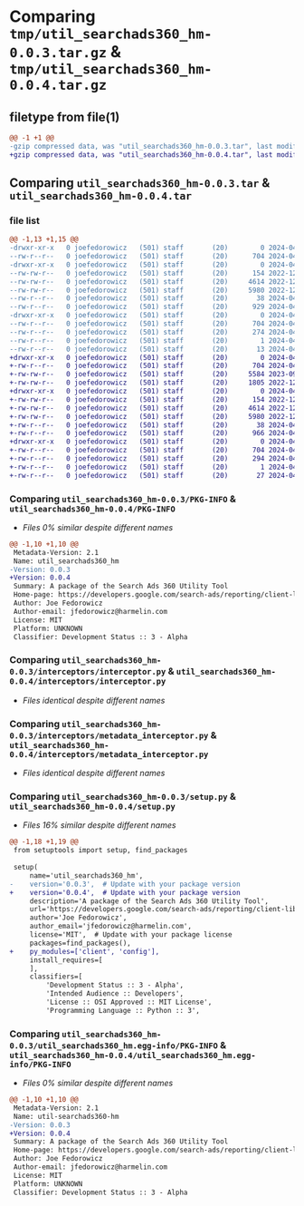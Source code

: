# Comparing `tmp/util_searchads360_hm-0.0.3.tar.gz` & `tmp/util_searchads360_hm-0.0.4.tar.gz`

## filetype from file(1)

```diff
@@ -1 +1 @@
-gzip compressed data, was "util_searchads360_hm-0.0.3.tar", last modified: Fri Apr 12 13:56:39 2024, max compression
+gzip compressed data, was "util_searchads360_hm-0.0.4.tar", last modified: Fri Apr 12 14:30:16 2024, max compression
```

## Comparing `util_searchads360_hm-0.0.3.tar` & `util_searchads360_hm-0.0.4.tar`

### file list

```diff
@@ -1,13 +1,15 @@
-drwxr-xr-x   0 joefedorowicz   (501) staff       (20)        0 2024-04-12 13:56:39.374749 util_searchads360_hm-0.0.3/
--rw-r--r--   0 joefedorowicz   (501) staff       (20)      704 2024-04-12 13:56:39.374631 util_searchads360_hm-0.0.3/PKG-INFO
-drwxr-xr-x   0 joefedorowicz   (501) staff       (20)        0 2024-04-12 13:56:39.373687 util_searchads360_hm-0.0.3/interceptors/
--rw-rw-r--   0 joefedorowicz   (501) staff       (20)      154 2022-12-05 19:13:24.000000 util_searchads360_hm-0.0.3/interceptors/__init__.py
--rw-rw-r--   0 joefedorowicz   (501) staff       (20)     4614 2022-12-05 19:13:24.000000 util_searchads360_hm-0.0.3/interceptors/interceptor.py
--rw-rw-r--   0 joefedorowicz   (501) staff       (20)     5980 2022-12-05 19:13:24.000000 util_searchads360_hm-0.0.3/interceptors/metadata_interceptor.py
--rw-r--r--   0 joefedorowicz   (501) staff       (20)       38 2024-04-12 13:56:39.374878 util_searchads360_hm-0.0.3/setup.cfg
--rw-r--r--   0 joefedorowicz   (501) staff       (20)      929 2024-04-12 13:56:36.000000 util_searchads360_hm-0.0.3/setup.py
-drwxr-xr-x   0 joefedorowicz   (501) staff       (20)        0 2024-04-12 13:56:39.374448 util_searchads360_hm-0.0.3/util_searchads360_hm.egg-info/
--rw-r--r--   0 joefedorowicz   (501) staff       (20)      704 2024-04-12 13:56:39.000000 util_searchads360_hm-0.0.3/util_searchads360_hm.egg-info/PKG-INFO
--rw-r--r--   0 joefedorowicz   (501) staff       (20)      274 2024-04-12 13:56:39.000000 util_searchads360_hm-0.0.3/util_searchads360_hm.egg-info/SOURCES.txt
--rw-r--r--   0 joefedorowicz   (501) staff       (20)        1 2024-04-12 13:56:39.000000 util_searchads360_hm-0.0.3/util_searchads360_hm.egg-info/dependency_links.txt
--rw-r--r--   0 joefedorowicz   (501) staff       (20)       13 2024-04-12 13:56:39.000000 util_searchads360_hm-0.0.3/util_searchads360_hm.egg-info/top_level.txt
+drwxr-xr-x   0 joefedorowicz   (501) staff       (20)        0 2024-04-12 14:30:16.353251 util_searchads360_hm-0.0.4/
+-rw-r--r--   0 joefedorowicz   (501) staff       (20)      704 2024-04-12 14:30:16.353137 util_searchads360_hm-0.0.4/PKG-INFO
+-rw-rw-r--   0 joefedorowicz   (501) staff       (20)     5584 2023-09-05 19:04:06.000000 util_searchads360_hm-0.0.4/client.py
+-rw-rw-r--   0 joefedorowicz   (501) staff       (20)     1805 2022-12-05 19:13:24.000000 util_searchads360_hm-0.0.4/config.py
+drwxr-xr-x   0 joefedorowicz   (501) staff       (20)        0 2024-04-12 14:30:16.352279 util_searchads360_hm-0.0.4/interceptors/
+-rw-rw-r--   0 joefedorowicz   (501) staff       (20)      154 2022-12-05 19:13:24.000000 util_searchads360_hm-0.0.4/interceptors/__init__.py
+-rw-rw-r--   0 joefedorowicz   (501) staff       (20)     4614 2022-12-05 19:13:24.000000 util_searchads360_hm-0.0.4/interceptors/interceptor.py
+-rw-rw-r--   0 joefedorowicz   (501) staff       (20)     5980 2022-12-05 19:13:24.000000 util_searchads360_hm-0.0.4/interceptors/metadata_interceptor.py
+-rw-r--r--   0 joefedorowicz   (501) staff       (20)       38 2024-04-12 14:30:16.353379 util_searchads360_hm-0.0.4/setup.cfg
+-rw-r--r--   0 joefedorowicz   (501) staff       (20)      966 2024-04-12 14:30:08.000000 util_searchads360_hm-0.0.4/setup.py
+drwxr-xr-x   0 joefedorowicz   (501) staff       (20)        0 2024-04-12 14:30:16.352946 util_searchads360_hm-0.0.4/util_searchads360_hm.egg-info/
+-rw-r--r--   0 joefedorowicz   (501) staff       (20)      704 2024-04-12 14:30:16.000000 util_searchads360_hm-0.0.4/util_searchads360_hm.egg-info/PKG-INFO
+-rw-r--r--   0 joefedorowicz   (501) staff       (20)      294 2024-04-12 14:30:16.000000 util_searchads360_hm-0.0.4/util_searchads360_hm.egg-info/SOURCES.txt
+-rw-r--r--   0 joefedorowicz   (501) staff       (20)        1 2024-04-12 14:30:16.000000 util_searchads360_hm-0.0.4/util_searchads360_hm.egg-info/dependency_links.txt
+-rw-r--r--   0 joefedorowicz   (501) staff       (20)       27 2024-04-12 14:30:16.000000 util_searchads360_hm-0.0.4/util_searchads360_hm.egg-info/top_level.txt
```

### Comparing `util_searchads360_hm-0.0.3/PKG-INFO` & `util_searchads360_hm-0.0.4/PKG-INFO`

 * *Files 0% similar despite different names*

```diff
@@ -1,10 +1,10 @@
 Metadata-Version: 2.1
 Name: util_searchads360_hm
-Version: 0.0.3
+Version: 0.0.4
 Summary: A package of the Search Ads 360 Utility Tool
 Home-page: https://developers.google.com/search-ads/reporting/client-libraries/client-libraries
 Author: Joe Fedorowicz
 Author-email: jfedorowicz@harmelin.com
 License: MIT
 Platform: UNKNOWN
 Classifier: Development Status :: 3 - Alpha
```

### Comparing `util_searchads360_hm-0.0.3/interceptors/interceptor.py` & `util_searchads360_hm-0.0.4/interceptors/interceptor.py`

 * *Files identical despite different names*

### Comparing `util_searchads360_hm-0.0.3/interceptors/metadata_interceptor.py` & `util_searchads360_hm-0.0.4/interceptors/metadata_interceptor.py`

 * *Files identical despite different names*

### Comparing `util_searchads360_hm-0.0.3/setup.py` & `util_searchads360_hm-0.0.4/setup.py`

 * *Files 16% similar despite different names*

```diff
@@ -1,18 +1,19 @@
 from setuptools import setup, find_packages
 
 setup(
     name='util_searchads360_hm',
-    version='0.0.3',  # Update with your package version
+    version='0.0.4',  # Update with your package version
     description='A package of the Search Ads 360 Utility Tool',
     url='https://developers.google.com/search-ads/reporting/client-libraries/client-libraries',  # Update with your package URL
     author='Joe Fedorowicz',
     author_email='jfedorowicz@harmelin.com',
     license='MIT',  # Update with your package license
     packages=find_packages(),
+    py_modules=['client', 'config'],
     install_requires=[
     ],
     classifiers=[
         'Development Status :: 3 - Alpha',
         'Intended Audience :: Developers',
         'License :: OSI Approved :: MIT License',
         'Programming Language :: Python :: 3',
```

### Comparing `util_searchads360_hm-0.0.3/util_searchads360_hm.egg-info/PKG-INFO` & `util_searchads360_hm-0.0.4/util_searchads360_hm.egg-info/PKG-INFO`

 * *Files 0% similar despite different names*

```diff
@@ -1,10 +1,10 @@
 Metadata-Version: 2.1
 Name: util-searchads360-hm
-Version: 0.0.3
+Version: 0.0.4
 Summary: A package of the Search Ads 360 Utility Tool
 Home-page: https://developers.google.com/search-ads/reporting/client-libraries/client-libraries
 Author: Joe Fedorowicz
 Author-email: jfedorowicz@harmelin.com
 License: MIT
 Platform: UNKNOWN
 Classifier: Development Status :: 3 - Alpha
```

